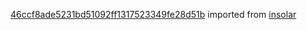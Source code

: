 [46ccf8ade5231bd51092ff1317523349fe28d51b](https://github.com/insolar/insolar/commit/46ccf8ade5231bd51092ff1317523349fe28d51b) imported from [insolar](https://github.com/insolar/insolar)
